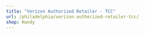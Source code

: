 ```yaml
---
title: "Verizon Authorized Retailer - TCC"
url: /philadelphia/verizon-authorized-retailer-tcc/
shop: Handy
---
```

